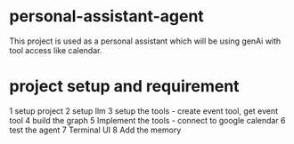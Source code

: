 # personal-assistant-agent
This project is used as a personal assistant which will be using genAi with tool access like calendar.

# project setup and requirement
1 setup project
2 setup llm
3 setup the tools - create event tool, get event tool
4 build the graph
5 Implement the tools - connect to google calendar
6 test the agent
7 Terminal UI
8 Add the memory


